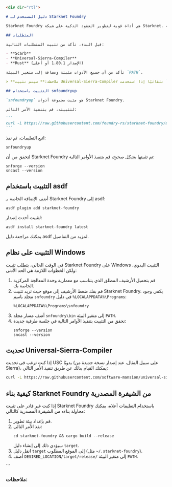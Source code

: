 ````markdown
<div dir="rtl">

# دليل المستخدم لـ Starknet Foundry

Starknet Foundry هي أداة قوية لتطوير العقود الذكية على شبكة Starknet. توفر مجموعة من الأدوات لبناء واختبار ونشر العقود الذكية بسهولة.

## المتطلبات

قبل البدء، تأكد من تثبيت المتطلبات التالية:

- **Scarb**
- **Universal-Sierra-Compiler**
- **Rust** (الإصدار 1.80.1 أو أعلى)

تأكد من أن جميع الأدوات مثبتة ومضافة إلى متغير البيئة `PATH`.

> **ملاحظة:** سيتم تثبيت Universal-Sierra-Compiler تلقائيًا إذا استخدمت `snfoundryup` أو `asdf`. يمكنك أيضًا إنشاء متغير البيئة `UNIVERSAL_SIERRA_COMPILER` ليكون مرئيًا لـ `snforge`.

## التثبيت باستخدام snfoundryup

`snfoundryup` هو مثبت مجموعة أدوات Starknet Foundry.

لتثبيته، قم بتنفيذ الأمر التالي:

```
curl -L https://raw.githubusercontent.com/foundry-rs/starknet-foundry/master/scripts/install.sh | sh
```
````

اتبع التعليمات، ثم نفذ:

```
snfoundryup
```

لتحقق من أن Starknet Foundry تم تثبيتها بشكل صحيح، قم بتنفيذ الأوامر التالية:

```
snforge --version
sncast --version
```

## التثبيت باستخدام asdf

أضف الإضافة الخاصة بـ Starknet Foundry إلى asdf:

```
asdf plugin add starknet-foundry
```

لتثبيت أحدث إصدار:

```
asdf install starknet-foundry latest
```

يمكنك مراجعة دليل asdf لمزيد من التفاصيل.

## التثبيت على نظام Windows

في الوقت الحالي، يتطلب تثبيت Starknet Foundry على Windows التثبيت اليدوي، ولكن الخطوات اللازمة هي الحد الأدنى:

1. قم بتحميل الأرشيف المطلق الذي يتناسب مع معمارية وحدة المعالجة المركزية الخاصة بك.
2. قم بفك ضغط الأرشيف إلى موقع حيث تريد تثبيت Starknet Foundry. يكفي وجود مجلد باسم `snfoundry` في دليل `%LOCALAPPDATA%\Programs`:
   ```
   %LOCALAPPDATA%\Programs\snfoundry
   ```
3. أضف مسار مجلد `snfoundry\bin` إلى متغير البيئة `PATH`.
4. تحقق من التثبيت بتنفيذ الأوامر التالية في جلسة طرفية جديدة:
   ```
   snforge --version
   sncast --version
   ```

## تحديث Universal-Sierra-Compiler

إذا كنت ترغب في تحديث USC يدويًا (على سبيل المثال، عند إصدار نسخة جديدة من Sierra)، يمكنك القيام بذلك عن طريق تنفيذ الأمر التالي:

```bash
curl -L https://raw.githubusercontent.com/software-mansion/universal-sierra-compiler/master/scripts/install.sh | sh
```

## كيفية بناء Starknet Foundry من الشيفرة المصدرية

إذا كنت غير قادر على تثبيت Starknet Foundry باستخدام التعليمات أعلاه، يمكنك محاولة بناءه من الشيفرة المصدرية كالتالي:

1. قم بإعداد بيئة تطوير.
2. نفذ الأمر التالي:
   ```
   cd starknet-foundry && cargo build --release
   ```
   سيؤدي ذلك إلى إنشاء دليل `target`.
3. انقل دليل `target` إلى الموقع المطلوب (مثل `~/.starknet-foundry`).
4. أضف `DESIRED_LOCATION/target/release/` إلى متغير البيئة `PATH`.

</div>
```

### ملاحظات:
